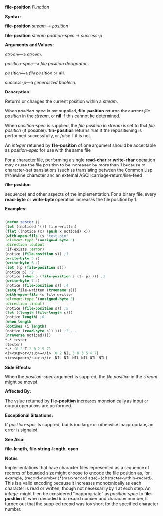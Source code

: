 **file-position** *Function* 



**Syntax:** 



**file-position** *stream → position* 



**file-position** *stream position-spec → success-p* 



**Arguments and Values:** 



*stream*—a *stream*. 



*position-spec*—a *file position designator* . 



*position*—a *file position* or **nil**. 



*success-p*—a *generalized boolean*. 



**Description:** 



Returns or changes the current position within a *stream*. 



When *position-spec* is not supplied, **file-position** returns the current *file position* in the *stream*, or **nil** if this cannot be determined. 



When *position-spec* is supplied, the *file position* in *stream* is set to that *file position* (if possible). **file-position** returns *true* if the repositioning is performed successfully, or *false* if it is not. 



An *integer* returned by **file-position** of one argument should be acceptable as *position-spec* for use with the same file. 



For a character file, performing a single **read-char** or **write-char** operation may cause the file position to be increased by more than 1 because of character-set translations (such as translating between the Common Lisp #\Newline character and an external ASCII carriage-return/line-feed 







 



 



**file-position** 



sequence) and other aspects of the implementation. For a binary file, every **read-byte** or **write-byte** operation increases the file position by 1. 



**Examples:**
```lisp
 
(defun tester () 
(let ((noticed ’()) file-written) 
(flet ((notice (x) (push x noticed) x)) 
(with-open-file (s "test.bin" 
:element-type ’(unsigned-byte 8) 
:direction :output 
:if-exists :error) 
(notice (file-position s)) ;1 
(write-byte 5 s) 
(write-byte 6 s) 
(let ((p (file-position s))) 
(notice p) ;2 
(notice (when p (file-position s (1- p))))) ;3 
(write-byte 7 s) 
(notice (file-position s)) ;4 
(setq file-written (truename s))) 
(with-open-file (s file-written 
:element-type ’(unsigned-byte 8) 
:direction :input) 
(notice (file-position s)) ;5 
(let ((length (file-length s))) 
(notice length) ;6 
(when length 
(dotimes (i length) 
(notice (read-byte s)))))) ;7,... 
(nreverse noticed)))) 
*→* tester 
(tester) 
*→* (0 2 T 2 0 2 5 7) 
<i><sup>or</sup>→</i> (0 2 NIL 3 0 3 5 6 7) 
<i><sup>or</sup>→</i> (NIL NIL NIL NIL NIL NIL) 

```
**Side Effects:** 



When the *position-spec* argument is supplied, the *file position* in the *stream* might be moved. 



**Affected By:** 



The value returned by **file-position** increases monotonically as input or output operations are performed. 







 



 



**Exceptional Situations:** 



If *position-spec* is supplied, but is too large or otherwise inappropriate, an error is signaled. 



**See Also:** 



**file-length**, **file-string-length**, **open** 



**Notes:** 



Implementations that have character files represented as a sequence of records of bounded size might choose to encode the file position as, for example, ⟨record-number ⟩\*⟨max-record size⟩+⟨character-within-record⟩. This is a valid encoding because it increases monotonically as each character is read or written, though not necessarily by 1 at each step. An *integer* might then be considered “inappropriate” as *position-spec* to **file-position** if, when decoded into record number and character number, it turned out that the supplied record was too short for the specified character number. 



